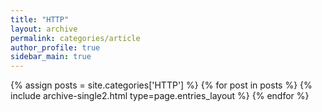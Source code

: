 ```yaml
---
title: "HTTP"
layout: archive
permalink: categories/article
author_profile: true
sidebar_main: true
---
```


{% assign posts = site.categories['HTTP'] %}
{% for post in posts %} {% include archive-single2.html type=page.entries_layout %} {% endfor %}